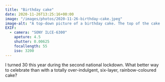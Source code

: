 ```yaml
---
title: "Birthday cake"
date: 2020-11-26T13:25:16+00:00
image: "/images/photos/2020-11-26-birthday-cake.jpeg"
image-alt: "A top-down picture of a birthday cake. The top of the cake is covered in millions and the number 30 is carved out of the top layer."
EXIF:
  - camera: "SONY ILCE-6300"
    apeture: 4.5
    shutter: 0.00625
    focallength: 55
    iso: 3200
---
```


I turned 30 this year during the second national lockdown. What better way to celebrate than with a totally over-indulgent, six-layer, rainbow-coloured cake?